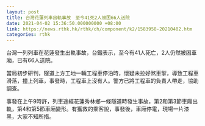 ```yaml
---
layout: post
title: 台灣花蓮列車出軌事故　至今41死2人被困66人送院
date: 2021-04-02 15:36:50.000000000 +08:00
link: https://news.rthk.hk/rthk/ch/component/k2/1583958-20210402.htm
categories: rthk
---
```


台灣一列列車在花蓮發生出軌事故，台鐵表示，至今有41人死亡，2人仍然被困車廂，已有66人送院。

當局初步研判，隧道上方工地一輛工程車停泊時，懷疑未拉好煞車掣，導致工程車滑落，撞上列車，事發時，工程車上沒有人。警方已將工程車的負責人帶走，協助調查。

事發在上午9時許，列車途經花蓮秀林鄉一條隧道時發生事故，第2和第3節車廂出軌，第4和第5節車廂變形。有獲救的乘客說，事發後，車廂停電，現場一片漆黑，大家不知所措。
